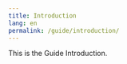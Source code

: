 ```yaml
---
title: Introduction
lang: en
permalink: /guide/introduction/
---
```


This is the Guide Introduction.